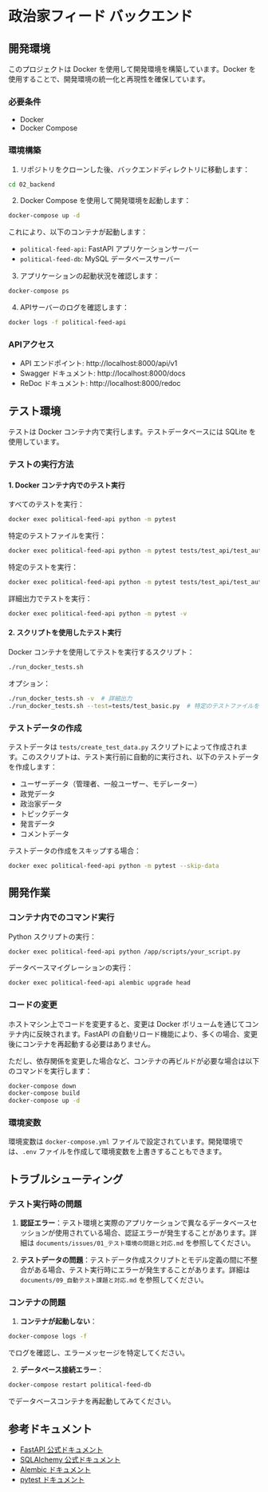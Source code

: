 # 政治家フィード バックエンド

## 開発環境

このプロジェクトは Docker を使用して開発環境を構築しています。Docker を使用することで、開発環境の統一化と再現性を確保しています。

### 必要条件

- Docker
- Docker Compose

### 環境構築

1. リポジトリをクローンした後、バックエンドディレクトリに移動します：

```bash
cd 02_backend
```

2. Docker Compose を使用して開発環境を起動します：

```bash
docker-compose up -d
```

これにより、以下のコンテナが起動します：
- `political-feed-api`: FastAPI アプリケーションサーバー
- `political-feed-db`: MySQL データベースサーバー

3. アプリケーションの起動状況を確認します：

```bash
docker-compose ps
```

4. APIサーバーのログを確認します：

```bash
docker logs -f political-feed-api
```

### APIアクセス

- API エンドポイント: http://localhost:8000/api/v1
- Swagger ドキュメント: http://localhost:8000/docs
- ReDoc ドキュメント: http://localhost:8000/redoc

## テスト環境

テストは Docker コンテナ内で実行します。テストデータベースには SQLite を使用しています。

### テストの実行方法

#### 1. Docker コンテナ内でのテスト実行

すべてのテストを実行：

```bash
docker exec political-feed-api python -m pytest
```

特定のテストファイルを実行：

```bash
docker exec political-feed-api python -m pytest tests/test_api/test_auth.py
```

特定のテストを実行：

```bash
docker exec political-feed-api python -m pytest tests/test_api/test_auth.py::test_login_success
```

詳細出力でテストを実行：

```bash
docker exec political-feed-api python -m pytest -v
```

#### 2. スクリプトを使用したテスト実行

Docker コンテナを使用してテストを実行するスクリプト：

```bash
./run_docker_tests.sh
```

オプション：
```bash
./run_docker_tests.sh -v  # 詳細出力
./run_docker_tests.sh --test=tests/test_basic.py  # 特定のテストファイルを実行
```

### テストデータの作成

テストデータは `tests/create_test_data.py` スクリプトによって作成されます。このスクリプトは、テスト実行前に自動的に実行され、以下のテストデータを作成します：

- ユーザーデータ（管理者、一般ユーザー、モデレーター）
- 政党データ
- 政治家データ
- トピックデータ
- 発言データ
- コメントデータ

テストデータの作成をスキップする場合：

```bash
docker exec political-feed-api python -m pytest --skip-data
```

## 開発作業

### コンテナ内でのコマンド実行

Python スクリプトの実行：

```bash
docker exec political-feed-api python /app/scripts/your_script.py
```

データベースマイグレーションの実行：

```bash
docker exec political-feed-api alembic upgrade head
```

### コードの変更

ホストマシン上でコードを変更すると、変更は Docker ボリュームを通じてコンテナ内に反映されます。FastAPI の自動リロード機能により、多くの場合、変更後にコンテナを再起動する必要はありません。

ただし、依存関係を変更した場合など、コンテナの再ビルドが必要な場合は以下のコマンドを実行します：

```bash
docker-compose down
docker-compose build
docker-compose up -d
```

### 環境変数

環境変数は `docker-compose.yml` ファイルで設定されています。開発環境では、`.env` ファイルを作成して環境変数を上書きすることもできます。

## トラブルシューティング

### テスト実行時の問題

1. **認証エラー**：テスト環境と実際のアプリケーションで異なるデータベースセッションが使用されている場合、認証エラーが発生することがあります。詳細は `documents/issues/01_テスト環境の問題と対応.md` を参照してください。

2. **テストデータの問題**：テストデータ作成スクリプトとモデル定義の間に不整合がある場合、テスト実行時にエラーが発生することがあります。詳細は `documents/09_自動テスト課題と対応.md` を参照してください。

### コンテナの問題

1. **コンテナが起動しない**：

```bash
docker-compose logs -f
```

でログを確認し、エラーメッセージを特定してください。

2. **データベース接続エラー**：

```bash
docker-compose restart political-feed-db
```

でデータベースコンテナを再起動してみてください。

## 参考ドキュメント

- [FastAPI 公式ドキュメント](https://fastapi.tiangolo.com/)
- [SQLAlchemy 公式ドキュメント](https://docs.sqlalchemy.org/)
- [Alembic ドキュメント](https://alembic.sqlalchemy.org/)
- [pytest ドキュメント](https://docs.pytest.org/)